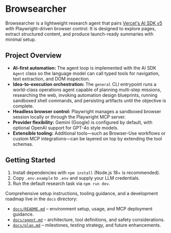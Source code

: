 # Browsearcher

Browsearcher is a lightweight research agent that pairs [Vercel's AI SDK v5](https://ai-sdk.dev/) with Playwright-driven browser
control. It is designed to explore pages, extract structured content, and produce launch-ready summaries with minimal setup.

## Project Overview

* **AI-first automation:** The agent loop is implemented with the AI SDK `Agent` class so the language model can call typed tools
  for navigation, text extraction, and DOM inspection.
* **Idea-to-execution orchestration:** The `general` CLI entrypoint runs a world-class operations agent capable of planning
  multi-step missions, researching the web, invoking automation design blueprints, running sandboxed shell commands, and
  persisting artifacts until the objective is complete.
* **Headless browser control:** Playwright manages a sandboxed browser session locally or through the Playwright MCP server.
* **Provider flexibility:** Gemini (Google) is configured by default, with optional OpenAI support for GPT-4o style models.
* **Extensible tooling:** Additional tools—such as Browser-Use workflows or custom MCP integrations—can be layered on top by
  extending the tool schemas.

## Getting Started

1. Install dependencies with `npm install` (Node.js 18+ is recommended).
2. Copy `.env.example` to `.env` and supply your LLM credentials.
3. Run the default research task via `npm run dev`.

Comprehensive setup instructions, tooling guidance, and a development roadmap live in the `docs` directory:

* [`docs/README.md`](docs/README.md) – environment setup, usage, and MCP deployment guidance.
* [`docs/agent.md`](docs/agent.md) – architecture, tool definitions, and safety considerations.
* [`docs/plan.md`](docs/plan.md) – milestones, testing strategy, and future enhancements.
